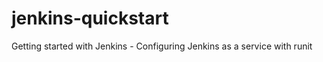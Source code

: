 jenkins-quickstart
==================

Getting started with Jenkins - Configuring Jenkins as a service with runit
